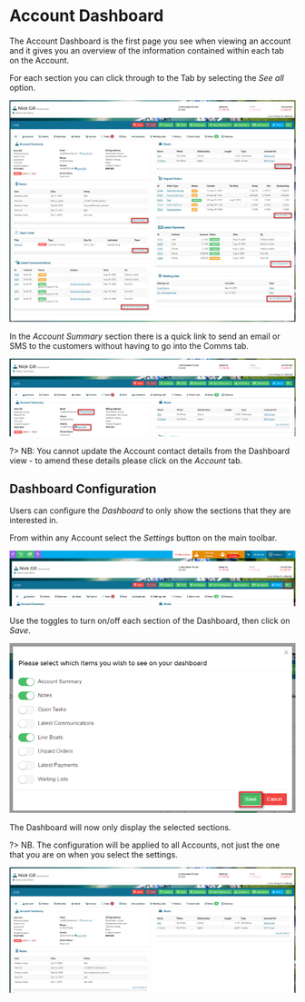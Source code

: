 # Account Dashboard

The Account Dashboard is the first page you see when viewing an account and it gives you an overview of the information contained within each tab on the Account.

For each section you can click through to the Tab by selecting the *See all* option.

![image-20220119163054598](image-20220119163054598.png)

In the *Account Summary* section there is a quick link to send an email or SMS to the customers without having to go into the Comms tab.

![image-20220119163232566](image-20220119163232566.png)

?> NB: You cannot update the Account contact details from the Dashboard view - to amend these details please click on the *Account* tab.

## Dashboard Configuration

Users can configure the *Dashboard* to only show the sections that they are interested in.

From within any Account select the *Settings* button on the main toolbar.

![image-20220119163411625](image-20220119163411625.png)

Use the toggles to turn on/off each section of the Dashboard, then click on *Save*.

![image-20200819153413665](image-20200819153413665.png)

The Dashboard will now only display the selected sections.

?> NB. The configuration will be applied to all Accounts, not just the one that you are on when you select the settings.

![image-20220119163547047](image-20220119163547047.png)